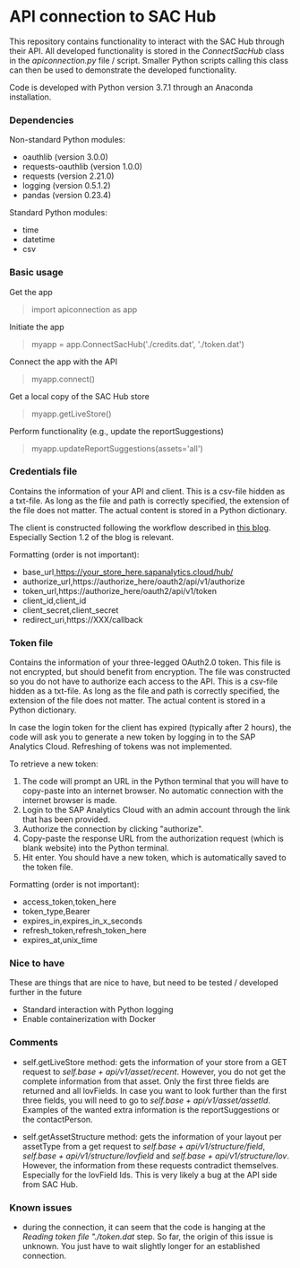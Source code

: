 # API connection to SAC Hub

This repository contains functionality to interact with the SAC Hub through their API.  All developed functionality is stored in the *ConnectSacHub* class in the *apiconnection.py* file / script.  Smaller Python scripts calling this class can then be used to demonstrate the developed functionality.

Code is developed with Python version 3.7.1 through an Anaconda installation.

### Dependencies
Non-standard Python modules:
- oauthlib            (version 3.0.0)
- requests-oauthlib   (version 1.0.0)
- requests            (version 2.21.0)
- logging             (version 0.5.1.2)
- pandas              (version 0.23.4)

Standard Python modules:
- time
- datetime
- csv

### Basic usage
Get the app
> import apiconnection as app

Initiate the app
> myapp = app.ConnectSacHub('./credits.dat', './token.dat')

Connect the app with the API
> myapp.connect()

Get a local copy of the SAC Hub store
> myapp.getLiveStore()

Perform functionality (e.g., update the reportSuggestions)
> myapp.updateReportSuggestions(assets='all')

### Credentials file

Contains the information of your API and client.  This is a csv-file hidden as a txt-file.  As long as the file and path is correctly specified, the extension of the file does not matter.  The actual content is stored in a Python dictionary.

The client is constructed following the workflow described in [this blog](https://blogs.sap.com/2018/04/20/sap-analytics-cloud-apis-getting-started-guide/). Especially Section 1.2 of the blog is relevant.

Formatting (order is not important):

- base_url,https://your_store_here.sapanalytics.cloud/hub/
- authorize_url,https://authorize_here/oauth2/api/v1/authorize
- token_url,https://authorize_here/oauth2/api/v1/token
- client_id,client_id
- client_secret,client_secret
- redirect_uri,https://XXX/callback

### Token file

Contains the information of your three-legged OAuth2.0 token.  This file is not encrypted, but should benefit from encryption.  The file was constructed so you do not have to authorize each access to the API.  This is a csv-file hidden as a txt-file.  As long as the file and path is correctly specified, the extension of the file does not matter.  The actual content is stored in a Python dictionary.

In case the login token for the client has expired (typically after 2 hours), the code will ask you to generate a new token by logging in to the SAP Analytics Cloud.  Refreshing of tokens was not implemented.

To retrieve a new token:
1. The code will prompt an URL in the Python terminal that you will have to copy-paste into an internet browser.  No automatic connection with the internet browser is made.
2. Login to the SAP Analytics Cloud with an admin account through the link that has been provided.
3. Authorize the connection by clicking "authorize".
4. Copy-paste the response URL from the authorization request (which is blank website) into the Python terminal.
5. Hit enter.  You should have a new token, which is automatically saved to the token file.

Formatting (order is not important):

- access_token,token_here
- token_type,Bearer
- expires_in,expires_in_x_seconds
- refresh_token,refresh_token_here
- expires_at,unix_time

### Nice to have

These are things that are nice to have, but need to be tested / developed further in the future

- Standard interaction with Python logging
- Enable containerization with Docker


### Comments

- self.getLiveStore method:  gets the information of your store from a GET request to *self.base + api/v1/asset/recent*.  However, you do not get the complete information from that asset.  Only the first three fields are returned and all lovFields.  In case you want to look further than the first three fields, you will need to go to *self.base + api/v1/asset/assetId*.  Examples of the wanted extra information is the reportSuggestions or the contactPerson.

- self.getAssetStructure method: gets the information of your layout per assetType from a get request to *self.base + api/v1/structure/field*, *self.base + api/v1/structure/lovfield* and *self.base + api/v1/structure/lov*.  However, the information from these requests contradict themselves.  Especially for the lovField Ids.  This is very likely a bug at the API side from SAC Hub.



### Known issues

- during the connection, it can seem that the code is hanging at the *Reading token file "./token.dat* step.  So far, the origin of this issue is unknown.  You just have to wait slightly longer for an established connection.
